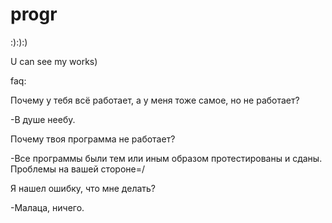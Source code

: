 # progr
:):):)

U can see my works)

faq:

Почему у тебя всё работает, а у меня тоже самое, но не работает?

-В душе неебу.

Почему твоя программа не работает?

-Все программы были тем или иным образом протестированы и сданы. Проблемы на вашей стороне=/

Я нашел ошибку, что мне делать?

-Малаца, ничего.
